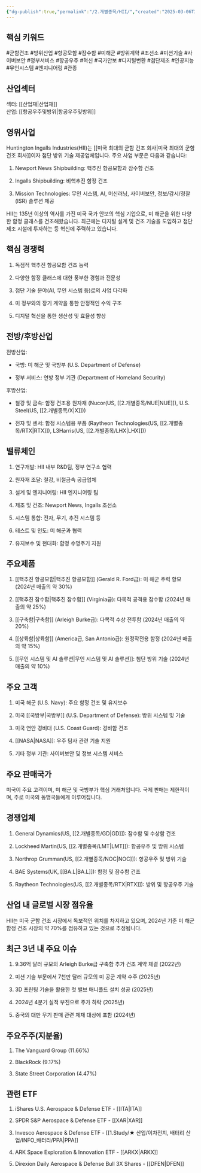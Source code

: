 ```yaml
---
{"dg-publish":true,"permalink":"/2.개별종목/HII/","created":"2025-03-06T21:40:15.939+09:00","updated":"2025-07-29T21:37:04.726+09:00"}
---
```


## 핵심 키워드

#군함건조 #방위산업 #항공모함 #잠수함 #미해군 #방위계약 #조선소 #미션기술 #사이버보안 #정부서비스 #항공우주 #혁신 #국가안보 #디지털변환 #첨단제조 #인공지능 #무인시스템 #엔지니어링 #관종

## 산업섹터

섹터: [[산업재\|산업재]]  
산업: [[항공우주및방위\|항공우주및방위]]

## 영위사업

Huntington Ingalls Industries(HII)는 [[미국 최대의 군함 건조 회사\|미국 최대의 군함 건조 회사]]이자 첨단 방위 기술 제공업체입니다. 주요 사업 부문은 다음과 같습니다:

1. Newport News Shipbuilding: 핵추진 항공모함과 잠수함 건조
    
2. Ingalls Shipbuilding: 비핵추진 함정 건조
    
3. Mission Technologies: 무인 시스템, AI, 머신러닝, 사이버보안, 정보/감시/정찰(ISR) 솔루션 제공
    

HII는 135년 이상의 역사를 가진 미국 국가 안보의 핵심 기업으로, 미 해군을 위한 다양한 함정 클래스를 건조해왔습니다. 최근에는 디지털 설계 및 건조 기술을 도입하고 첨단 제조 시설에 투자하는 등 혁신에 주력하고 있습니다.

## 핵심 경쟁력

1. 독점적 핵추진 항공모함 건조 능력
    
2. 다양한 함정 클래스에 대한 풍부한 경험과 전문성
    
3. 첨단 기술 분야(AI, 무인 시스템 등)로의 사업 다각화
    
4. 미 정부와의 장기 계약을 통한 안정적인 수익 구조
    
5. 디지털 혁신을 통한 생산성 및 효율성 향상
    

## 전방/후방산업

전방산업:

- 국방: 미 해군 및 국방부 (U.S. Department of Defense)
    
- 정부 서비스: 연방 정부 기관 (Department of Homeland Security)
    

후방산업:

- 철강 및 금속: 함정 건조용 원자재 (Nucor(US, [[2.개별종목/NUE\|NUE]]), U.S. Steel(US, [[2.개별종목/X\|X]]))
    
- 전자 및 센서: 함정 시스템용 부품 (Raytheon Technologies(US, [[2.개별종목/RTX\|RTX]]), L3Harris(US, [[2.개별종목/LHX\|LHX]]))
    

## 밸류체인

1. 연구개발: HII 내부 R&D팀, 정부 연구소 협력
    
2. 원자재 조달: 철강, 비철금속 공급업체
    
3. 설계 및 엔지니어링: HII 엔지니어링 팀
    
4. 제조 및 건조: Newport News, Ingalls 조선소
    
5. 시스템 통합: 전자, 무기, 추진 시스템 등
    
6. 테스트 및 인도: 미 해군과 협력
    
7. 유지보수 및 현대화: 함정 수명주기 지원
    

## 주요제품

1. [[핵추진 항공모함\|핵추진 항공모함]] (Gerald R. Ford급): 미 해군 주력 항모 (2024년 매출의 약 30%)
    
2. [[핵추진 잠수함\|핵추진 잠수함]] (Virginia급): 다목적 공격용 잠수함 (2024년 매출의 약 25%)
    
3. [[구축함\|구축함]] (Arleigh Burke급): 다목적 수상 전투함 (2024년 매출의 약 20%)
    
4. [[상륙함\|상륙함]] (America급, San Antonio급): 원정작전용 함정 (2024년 매출의 약 15%)
    
5. [[무인 시스템 및 AI 솔루션\|무인 시스템 및 AI 솔루션]]: 첨단 방위 기술 (2024년 매출의 약 10%)
    

## 주요 고객

1. 미국 해군 (U.S. Navy): 주요 함정 건조 및 유지보수
    
2. 미국 [[국방부\|국방부]] (U.S. Department of Defense): 방위 시스템 및 기술
    
3. 미국 연안 경비대 (U.S. Coast Guard): 경비함 건조
    
4. [[NASA\|NASA]]: 우주 탐사 관련 기술 지원
    
5. 기타 정부 기관: 사이버보안 및 정보 시스템 서비스
    

## 주요 판매국가

미국이 주요 고객이며, 미 해군 및 국방부가 핵심 거래처입니다. 국제 판매는 제한적이며, 주로 미국의 동맹국들에게 이루어집니다.

## 경쟁업체

1. General Dynamics(US, [[2.개별종목/GD\|GD]]): 잠수함 및 수상함 건조
    
2. Lockheed Martin(US, [[2.개별종목/LMT\|LMT]]): 항공우주 및 방위 시스템
    
3. Northrop Grumman(US, [[2.개별종목/NOC\|NOC]]): 항공우주 및 방위 기술
    
4. BAE Systems(UK, [[BA.L\|BA.L]]): 함정 및 잠수함 건조
    
5. Raytheon Technologies(US, [[2.개별종목/RTX\|RTX]]): 방위 및 항공우주 기술
    

## 산업 내 글로벌 시장 점유율

HII는 미국 군함 건조 시장에서 독보적인 위치를 차지하고 있으며, 2024년 기준 미 해군 함정 건조 시장의 약 70%를 점유하고 있는 것으로 추정됩니다.

## 최근 3년 내 주요 이슈

1. 9.36억 달러 규모의 Arleigh Burke급 구축함 추가 건조 계약 체결 (2022년)
    
2. 미션 기술 부문에서 7천만 달러 규모의 미 공군 계약 수주 (2025년)
    
3. 3D 프린팅 기술을 활용한 첫 밸브 매니폴드 설치 성공 (2025년)
    
4. 2024년 4분기 실적 부진으로 주가 하락 (2025년)
    
5. 중국의 대만 무기 판매 관련 제재 대상에 포함 (2024년)
    

## 주요주주(지분율)

1. The Vanguard Group (11.66%)
    
2. BlackRock (9.17%)
    
3. State Street Corporation (4.47%)
    

## 관련 ETF

1. iShares U.S. Aerospace & Defense ETF - [[ITA\|ITA]]
    
2. SPDR S&P Aerospace & Defense ETF - [[XAR\|XAR]]
    
3. Invesco Aerospace & Defense ETF - [[1.Study/★ 산업/이차전지, 배터리 산업/INFO_배터리/PPA\|PPA]]
    
4. ARK Space Exploration & Innovation ETF - [[ARKX\|ARKX]]
    
5. Direxion Daily Aerospace & Defense Bull 3X Shares - [[DFEN\|DFEN]]